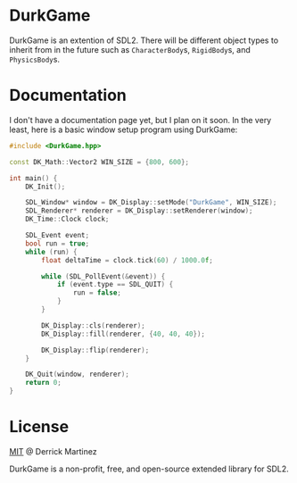 # DurkGame
DurkGame is an extention of SDL2. There will be different object types to inherit from in the future such as `CharacterBody`s, `RigidBody`s, and `PhysicsBody`s.

# Documentation
I don't have a documentation page yet, but I plan on it soon.
In the very least, here is a basic window setup program using DurkGame:
```c++
#include <DurkGame.hpp>

const DK_Math::Vector2 WIN_SIZE = {800, 600};

int main() {
	DK_Init();

	SDL_Window* window = DK_Display::setMode("DurkGame", WIN_SIZE);
	SDL_Renderer* renderer = DK_Display::setRenderer(window);
	DK_Time::Clock clock;

	SDL_Event event;
	bool run = true;
	while (run) {
		float deltaTime = clock.tick(60) / 1000.0f;

		while (SDL_PollEvent(&event)) {
			if (event.type == SDL_QUIT) {
				run = false;
			}
		}

		DK_Display::cls(renderer);
		DK_Display::fill(renderer, {40, 40, 40});

		DK_Display::flip(renderer);
	}

	DK_Quit(window, renderer);
    return 0;
}
```

# License
[MIT](LICENSE) @ Derrick Martinez

DurkGame is a non-profit, free, and open-source extended library for SDL2.
